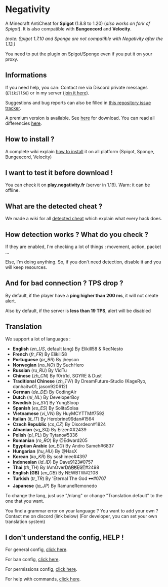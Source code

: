 # Negativity

A Minecraft AntiCheat for **Spigot** (1.8.8 to 1.20) (*also works on fork of Spigot*).
It is also compatible with **Bungeecord** and **Velocity**.

*(note: Spigot 1.7.10 and Sponge are not compatible with Negativity after the 1.13.)*

You need to put the plugin on Spigot/Sponge even if you put it on your proxy.

## Informations

If you need help, you can: Contact me via Discord private messages (`Elikill58`) or in my server ([join it here](https://discord.gg/KHRVTX2)).

Suggestions and bug reports can also be filled in [this repository issue tracker](https://github.com/Elikill58/Negativity/issues).

A premium version is available. See [here](https://www.spigotmc.org/resources/86874/) for download. You can read all differencies [here](https://github.com/Elikill58/Negativity/wiki/V1-and-V2-:-Description,-differencies-and-explainations).

## How to install ?

A complete wiki explain [how to install](https://github.com/Elikill58/Negativity/wiki/Installation) it on all platform (Spigot, Sponge, Bungeecord, Velocity)

## I want to test it before download !

You can check it on **play.negativity.fr** (server in 1.19). Warn: it can be offline.

## What are the detected cheat ?

We made a wiki for all [detected cheat](https://github.com/Elikill58/Negativity/wiki/Cheat) which explain what every hack does.

## How detection works ? What do you check ?

If they are enabled, I'm checking a lot of things : movement, action, packet ...

Else, I'm doing anything. So, if you don't need detection, disable it and you will keep resources.

## And for bad connection ? TPS drop ?

By default, if the player have a **ping higher than 200 ms**, it will not create alert.

Also by default, if the server is **less than 19 TPS**, alert will be disabled

## Translation

We support a lot of languages :
- **English** (*en_US*, default lang) By Elikill58 & RedNesto
- **French** (*fr_FR*) By Elikill58
- **Portuguese** (*pr_BR*) By jheyson
- **Norwegian** (*no_NO*) By SuchHero
- **Russian** (*ru_RU*) By VidTu
- **Chinese** (*zh_CN*) By f0rb1d, SGYRE & Dust
- **Traditional Chinese** (*zh_TW*) By DreamFuture-Studio (KageRyo, danhaitw01, jason920612)
- **German** (*de_DE*) By CodingAir
- **Dutch** (*nl_NL*) By DeveloperBoy
- **Swedish** (*sv_SV*) By YungSloop
- **Spanish** (*es_ES*) By SolitaSolaa
- **Vietnamese** (*vi_VN*) By HuyMCYTTM#7592
- **Italian** (*it_IT*) By Herobrine99dan#1564
- **Czech Republic** (*cs_CZ*) By Disordeon#1824
- **Albanian** (*sq_SQ*) By ErzenX#2439
- **Polish** (*pl_PL*) By Tytano#5336
- **Romanian** (*ro_RO*) By @Edward205
- **Egyptian Arabic** (*ar_EG*) By Andro Sameh#6837
- **Hungarian** (*hu_HU*) By @HasX
- **Korean** (*ko_KR*) By soshimee#4397
- **Indonesian** (*id_ID*) By Dave9123#0757
- **Thai** (*th_TH*) By IAmOverD҉A҉R҉K҉E҈S҉T҉#2498
- **English (GB)** (*en_GB*) By NEWBTW#2108
- **Turkish** (*tr_TR*) By 'Eternal The God 🕶#0707
- **Japanese** (*ja_JP*) By RamuneRemonedo

To change the lang, just use "/nlang" or change "Translation.default" to the one that you want.

You find a grammar error on your language ? You want to add your own ? Contact me on discord (link below) (For developer, you can set your own translation system)

## I don't understand the config, HELP !

For general config, [click here](https://github.com/Elikill58/Negativity/wiki/Configurations).

For ban config, [click here](https://github.com/Elikill58/Negativity/wiki/Bans).

For permissions config, [click here](https://github.com/Elikill58/Negativity/wiki/Permissions).

For help with commands, [click here](https://github.com/Elikill58/Negativity/wiki/Commands).
